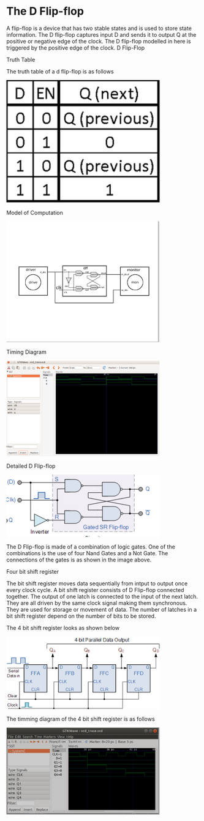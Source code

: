 <h1>The D Flip-flop</h1>

<p>A flip-flop is a device that has two stable states and is used to store state information. The D flip-flop captures input D and sends it to output Q at the positive or negative edge of the clock. The D flip-flop modelled in here is triggered by the positive edge of the clock.
D Flip-Flop</p>

<p>Truth Table</p>

<p>The truth table of a d flip-flop is as follows</p>
<p align="left">
  <img src="images/truth_table.png" width="400"/>
</p>

<p>Model of Computation</p>
<p align="left">
  <img src="images/moc.png" width="400"/>
</p>

<p>Timing Diagram</p>
<p align="left">
  <img src="images/timing_diagram.png" width="400"/>
</p>


<p>Detailed D Flip-flop</p>
<p align="left">
  <img src="images/circuit.png" width="400"/>
</p>

<p>The D Flip-flop is made of a combination of logic gates. One of the combinations is the use of four Nand Gates and a Not Gate. The connections of the gates is as shown in the image above.</p>

<p>Four bit shift register</p>

<p>The bit shift register moves data sequentially from intput to output once every clock cycle. A bit shift register consists of D Flip-flop connected together. The output of one latch is connected to the input of the next latch. They are all driven by the same clock signal making them synchronous. They are used for storage or movement of data. The number of latches in a bit shift register depend on the number of bits to be stored.</p>

<p>The 4 bit shift register looks as shown below</p>
<p align="left">
  <img src="images/4-bit_shift_register.gif" width="400"/>
</p>

<p>The timming diagram of the 4 bit shift register is as follows
<p align="left">
  <img src="images/time_diagram.png" width="400"/>
</p>





